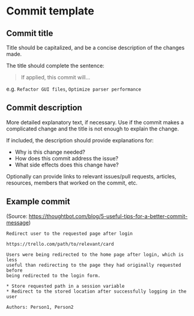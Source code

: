 # Commit template

## Commit title

Title should be capitalized, and be a concise description of the changes made.

The title should complete the sentence:
> If applied, this commit will...

e.g. `Refactor GUI files`, `Optimize parser performance`

## Commit description

More detailed explanatory text, if necessary. Use if the commit makes a complicated change and the title is not enough to explain the change.

If included, the description should provide explanations for:
- Why is this change needed?
- How does this commit address the issue?
- What side effects does this change have?

Optionally can provide links to relevant issues/pull requests, articles, resources, members that worked on the commit, etc.

## Example commit
(Source: https://thoughtbot.com/blog/5-useful-tips-for-a-better-commit-message)
```
Redirect user to the requested page after login

https://trello.com/path/to/relevant/card

Users were being redirected to the home page after login, which is less
useful than redirecting to the page they had originally requested before
being redirected to the login form.

* Store requested path in a session variable
* Redirect to the stored location after successfully logging in the user

Authors: Person1, Person2
```
